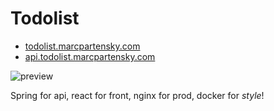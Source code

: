 # Todolist

- [todolist.marcpartensky.com](https://todolist.marcpartensky.com)
- [api.todolist.marcpartensky.com](https://api.todolist.marcpartensky.com)

![preview](https://cdn.discordapp.com/attachments/611251401514811392/830932264065040384/todo.png)

Spring for api, react for front, nginx for prod, docker for *style*!
